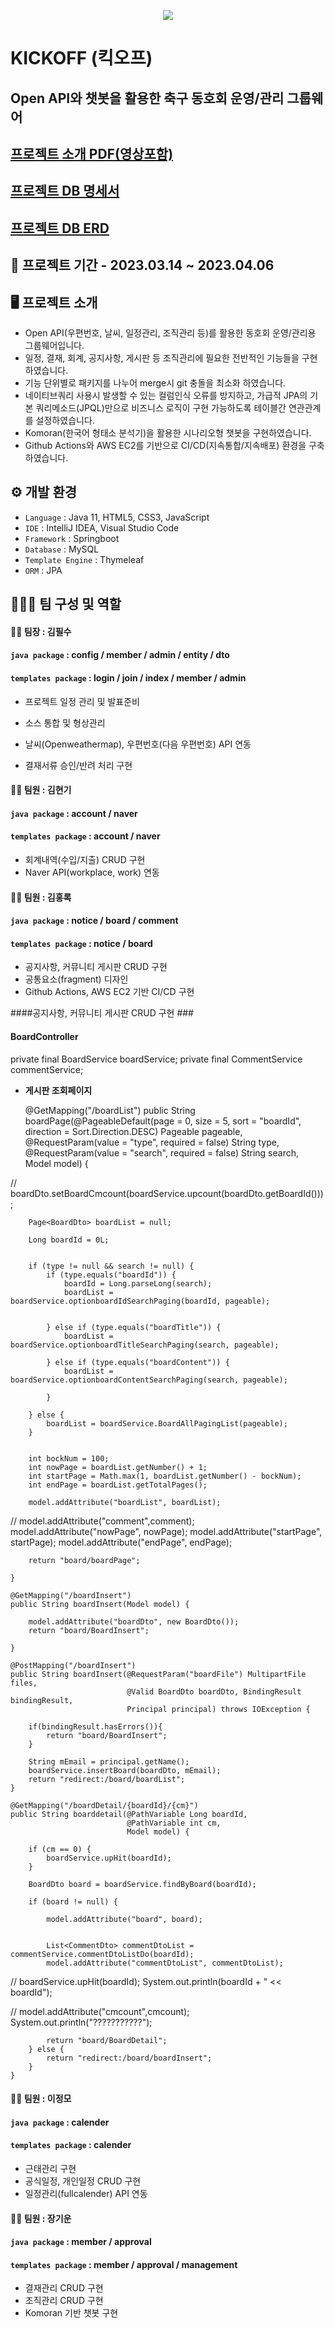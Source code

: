<p align="center">
  <img src="https://user-images.githubusercontent.com/116870617/231791531-9e7ee801-a462-4b7a-977d-1e56b195e28b.png">
</p>

# KICKOFF (킥오프)
## Open API와 챗봇을 활용한 축구 동호회 운영/관리 그룹웨어 
## [프로젝트 소개 PDF(영상포함)](https://drive.google.com/file/d/1iSsrGV-ZcBJbDF-AbhHB5w1kp0a8UIhv/view)
## [프로젝트 DB 명세서](https://drive.google.com/file/d/187f50y_fUM-Pkhs0hEeW8VLSJVCvn7U-/view?usp=share_link)
## [프로젝트 DB ERD](https://drive.google.com/file/d/1JvddvhrdoV1i78wkrrgPDKJa1tq9k7LW/view?usp=share_link)

## 📅 프로젝트 기간 - 2023.03.14 ~ 2023.04.06

## 🖥️ 프로젝트 소개
- Open API(우편번호, 날씨, 일정관리, 조직관리 등)를 활용한 동호회 운영/관리용 그룹웨어입니다.
- 일정, 결재, 회계, 공지사항, 게시판 등 조직관리에 필요한 전반적인 기능들을 구현하였습니다.
- 기능 단위별로 패키지를 나누어 merge시 git 충돌을 최소화 하였습니다. 
- 네이티브쿼리 사용시 발생할 수 있는 컬럼인식 오류를 방지하고, 가급적 JPA의 기본 쿼리메소드(JPQL)만으로 비즈니스 로직이 구현 가능하도록 테이블간 연관관계를 설정하였습니다.
- Komoran(한국어 형태소 분석기)을 활용한 시나리오형 챗봇을 구현하였습니다.
- Github Actions와 AWS EC2를 기반으로 CI/CD(지속통합/지속배포) 환경을 구축하였습니다.

## ⚙️ 개발 환경
- `Language` : Java 11, HTML5, CSS3, JavaScript
- `IDE` : IntelliJ IDEA, Visual Studio Code
- `Framework` : Springboot
- `Database` : MySQL
- `Template Engine` : Thymeleaf 
- `ORM` : JPA <br>

## 🧑‍🤝‍🧑 팀 구성 및 역할
#### 👨‍💻 팀장 : 김필수 <br>
#### `java package` : config / member / admin / entity / dto <br>
#### `templates package` : login / join / index / member / admin <br>
- 프로젝트 일정 관리 및 발표준비
- 소스 통합 및 형상관리
  
- 날씨(Openweathermap), 우편번호(다음 우편번호) API 연동
- 결재서류 승인/반려 처리 구현 <br>

#### 👨‍💻 팀원 : 김현기 <br>
#### `java package` : account / naver <br>
#### `templates package` : account / naver <br>
- 회계내역(수입/지출) CRUD 구현
- Naver API(workplace, work) 연동 <br>

#### 👨‍💻 팀원 : 김홍록 <br>
#### `java package` : notice / board / comment <br>
#### `templates package` : notice / board <br>
- 공지사항, 커뮤니티 게시판 CRUD 구현
- 공통요소(fragment) 디자인
- Github Actions, AWS EC2 기반 CI/CD 구현 <br>

####공지사항, 커뮤니티 게시판 CRUD 구현 ###

#### BoardController


private final BoardService boardService;
    private final CommentService commentService;

+ __게시판 조회페이지__


    @GetMapping("/boardList")
    public String boardPage(@PageableDefault(page = 0, size = 5, sort = "boardId",
            direction = Sort.Direction.DESC) Pageable pageable,
                            @RequestParam(value = "type", required = false) String type,
                            @RequestParam(value = "search", required = false) String search,
                            Model model) {

//        boardDto.setBoardCmcount(boardService.upcount(boardDto.getBoardId()));


        Page<BoardDto> boardList = null;

        Long boardId = 0L;


        if (type != null && search != null) {
            if (type.equals("boardId")) {
                boardId = Long.parseLong(search);
                boardList = boardService.optionboardIdSearchPaging(boardId, pageable);


            } else if (type.equals("boardTitle")) {
                boardList = boardService.optionboardTitleSearchPaging(search, pageable);

            } else if (type.equals("boardContent")) {
                boardList = boardService.optionboardContentSearchPaging(search, pageable);

            }

        } else {
            boardList = boardService.BoardAllPagingList(pageable);
        }


        int bockNum = 100;
        int nowPage = boardList.getNumber() + 1;
        int startPage = Math.max(1, boardList.getNumber() - bockNum);
        int endPage = boardList.getTotalPages();

        model.addAttribute("boardList", boardList);
//        model.addAttribute("comment",comment);
        model.addAttribute("nowPage", nowPage);
        model.addAttribute("startPage", startPage);
        model.addAttribute("endPage", endPage);

        return "board/boardPage";

    }

    @GetMapping("/boardInsert")
    public String boardInsert(Model model) {

        model.addAttribute("boardDto", new BoardDto());
        return "board/BoardInsert";

    }

    @PostMapping("/boardInsert")
    public String boardInsert(@RequestParam("boardFile") MultipartFile files,
                              @Valid BoardDto boardDto, BindingResult bindingResult,
                              Principal principal) throws IOException {

        if(bindingResult.hasErrors()){
            return "board/BoardInsert";
        }

        String mEmail = principal.getName();
        boardService.insertBoard(boardDto, mEmail);
        return "redirect:/board/boardList";
    }

    @GetMapping("/boardDetail/{boardId}/{cm}")
    public String boarddetail(@PathVariable Long boardId,
                              @PathVariable int cm,
                              Model model) {

        if (cm == 0) {
            boardService.upHit(boardId);
        }

        BoardDto board = boardService.findByBoard(boardId);

        if (board != null) {

            model.addAttribute("board", board);


            List<CommentDto> commentDtoList = commentService.commentDtoListDo(boardId);
            model.addAttribute("commentDtoList", commentDtoList);

//            boardService.upHit(boardId);
            System.out.println(boardId + " << boardId");

//            model.addAttribute("cmcount",cmcount);
            System.out.println("???????????");

            return "board/BoardDetail";
        } else {
            return "redirect:/board/boardInsert";
        }
    }


#### 👨‍💻 팀원 : 이정모 <br>
#### `java package` : calender <br>
#### `templates package` : calender <br>
- 근태관리 구현
- 공식일정, 개인일정 CRUD 구현 
- 일정관리(fullcalender) API 연동 <br>

#### 👨‍💻 팀원 : 장기운 <br>
#### `java package` : member / approval <br>
#### `templates package` : member / approval / management  <br>
- 결재관리 CRUD 구현
- 조직관리 CRUD 구현
- Komoran 기반 챗봇 구현 <br>
